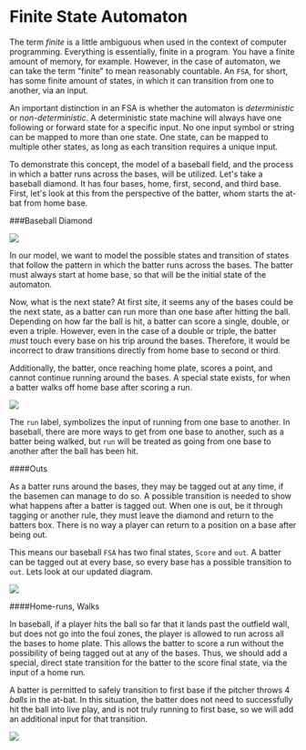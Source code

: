 # Finite State Automaton

The term *finite* is a little ambiguous when used in the context of computer programming. Everything is essentially, finite in a program. You have a finite amount of memory, for example. However, in the case of automaton, we can take the term "finite" to mean reasonably countable. An `FSA`, for short, has some finite amount of states, in which it can transition from one to another, via an input.

An important distinction in an FSA is whether the automaton is *deterministic* or *non-deterministic*. A deterministic state machine will always have one following or forward state for a specific input. No one input symbol or string can be mapped to more than one state. One state, can be mapped to multiple other states, as long as each transition requires a unique input.

To demonstrate this concept, the model of a baseball field, and the process in which a batter runs across the bases, will be utilized. Let's take a baseball diamond. It has four bases, home, first, second, and third base. First, let's look at this from the perspective of the batter, whom starts the at-bat from home base.

###Baseball Diamond


![](BaseballDiamond.png)

In our model, we want to model the possible states and transition of states that follow the pattern in which the batter runs across the bases. The batter must always start at home base, so that will be the initial state of the automaton.

Now, what is the next state? At first site, it seems any of the bases could be the next state, as a batter can run more than one base after hitting the ball. Depending on how far the ball is hit, a batter can score a single, double, or even a triple. However, even in the case of a double or triple, the batter *must* touch every base on his trip around the bases. Therefore, it would be incorrect to draw transitions directly from home base to second or third.

Additionally, the batter, once reaching home plate, scores a point, and cannot continue running around the bases. A special state exists, for when a batter walks off home base after scoring a run.

![](BaseballDiamond02.png)

The `run` label, symbolizes the input of running from one base to another. In baseball, there are more ways to get from one base to another, such as a batter being walked, but `run` will be treated as going from one base to another after the ball has been hit.

####Outs

As a batter runs around the bases, they may be tagged out at any time, if the basemen can manage to do so. A possible transition is needed to show what happens after a batter is tagged out. When one is out, be it through tagging or another rule, they must leave the diamond and return to the batters box. There is no way a player can return to a position on a base after being out. 

This means our baseball `FSA` has two final states, `Score` and `out`. A batter can be tagged out at every base, so every base has a possible transition to `out`. Lets look at our updated diagram.

![](BaseballDiamond03.png)

####Home-runs, Walks

In baseball, if a player hits the ball so far that it lands past the outfield wall, but does not go into the foul zones, the player is allowed to run across all the bases to home plate. This allows the batter to score a run without the possibility of being tagged out at any of the bases. Thus, we should add a special, direct state transition for the batter to the score final state, via the input of a home run.

A batter is permitted to safely transition to first base if the pitcher throws 4 *balls* in the at-bat. In this situation, the batter does not need to successfully hit the ball into live play, and is not truly running to first base, so we will add an additional input for that transition.

![](BaseballDiamond04.png)
